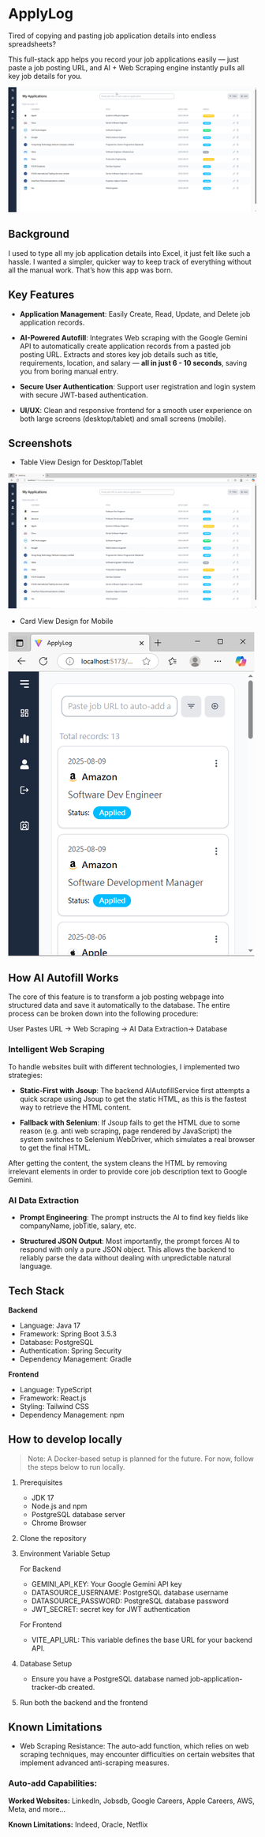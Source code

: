 # ApplyLog
Tired of copying and pasting job application details into endless spreadsheets? 

This full-stack app helps you record your job applications easily — just paste a job posting URL, and AI + Web Scraping engine instantly pulls all key job details for you.

![Desktop GIF](screenshot/JAT.gif) 

## Background
I used to type all my job application details into Excel, it just felt like such a hassle. I wanted a simpler, quicker way to keep track of everything without all the manual work. That’s how this app was born.

## Key Features

* **Application Management**: Easily Create, Read, Update, and Delete job application records.

* **AI-Powered Autofill**: Integrates Web scraping with the Google Gemini API to automatically create application records from a pasted job posting URL. Extracts and stores key job details such as title, requirements, location, and salary — **all in just 6 - 10 seconds**, saving you from boring manual entry.

* **Secure User Authentication**: Support user registration and login system with secure JWT-based authentication.

* **UI/UX**: Clean and responsive frontend for a smooth user experience on both large screens (desktop/tablet) and small screens (mobile).

## Screenshots
* Table View Design for Desktop/Tablet

![Desktop Screenshot](screenshot/DesktopDesign.PNG) 

* Card View Design for Mobile

![Mobile Screenshot](screenshot/MobileDesign.PNG) 


## How AI Autofill Works

The core of this feature is to transform a job posting webpage into structured data and save it automatically to the database. The entire process can be broken down into the following procedure:

User Pastes URL -> Web Scraping -> AI Data Extraction-> Database


### Intelligent Web Scraping

To handle websites built with different technologies, I implemented two strategies:

* **Static-First with Jsoup**: The backend AIAutofillService first attempts a quick scrape using Jsoup to get the static HTML, as this is the fastest way to retrieve the HTML content.

* **Fallback with Selenium**: If Jsoup fails to get the HTML due to some reason (e.g. anti web scraping, page rendered by JavaScript) the system switches to Selenium WebDriver, which simulates a real browser to get the final HTML.

After getting the content, the system cleans the HTML by removing irrelevant elements in order to provide core job description text to Google Gemini.

### AI Data Extraction
* **Prompt Engineering**: The prompt instructs the AI to find key fields like companyName, jobTitle, salary, etc.

* **Structured JSON Output**: Most importantly, the prompt forces AI to respond with only a pure JSON object. This allows the backend to reliably parse the data without dealing with unpredictable natural language.

## Tech Stack

**Backend**
- Language: Java 17
- Framework: Spring Boot 3.5.3
- Database: PostgreSQL
- Authentication: Spring Security
- Dependency Management: Gradle

**Frontend**
- Language: TypeScript
- Framework: React.js
- Styling: Tailwind CSS
- Dependency Management: npm

## How to develop locally
> Note: A Docker-based setup is planned for the future. For now, follow the steps below to run locally.

1. Prerequisites
    * JDK 17
    * Node.js and npm
    * PostgreSQL database server
    * Chrome Browser

2. Clone the repository

3. Environment Variable Setup

    For Backend
    * GEMINI_API_KEY: Your Google Gemini API key
    * DATASOURCE_USERNAME: PostgreSQL database username
    * DATASOURCE_PASSWORD: PostgreSQL database password
    * JWT_SECRET: secret key for JWT authentication

    For Frontend
    * VITE_API_URL: This variable defines the base URL for your backend API.
    
4. Database Setup
    * Ensure you have a PostgreSQL database named job-application-tracker-db created.

5. Run both the backend and the frontend

## Known Limitations
* Web Scraping Resistance: The auto-add function, which relies on web scraping techniques, may encounter difficulties on certain websites that implement advanced anti-scraping measures.

### Auto-add Capabilities:

**Worked Websites:** LinkedIn, Jobsdb, Google Careers, Apple Careers, AWS, Meta, and more...

**Known Limitations:** Indeed, Oracle, Netflix 